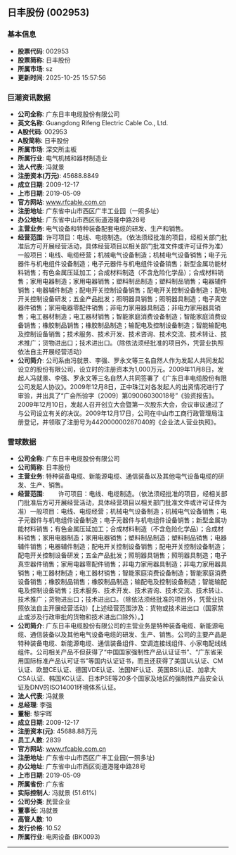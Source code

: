 ## 日丰股份 (002953)

### 基本信息

- **股票代码**: 002953
- **股票简称**: 日丰股份
- **所属市场**: sz
- **更新时间**: 2025-10-25 15:57:56

### 巨潮资讯数据

- **公司全称**: 广东日丰电缆股份有限公司
- **英文名称**: Guangdong Rifeng Electric Cable Co., Ltd.
- **A股代码**: 002953
- **A股简称**: 日丰股份
- **所属市场**: 深交所主板
- **所属行业**: 电气机械和器材制造业
- **法人代表**: 冯就景
- **注册资本(万元)**: 45688.8849
- **成立日期**: 2009-12-17
- **上市日期**: 2019-05-09
- **官方网站**: www.rfcable.com.cn
- **注册地址**: 广东省中山市西区广丰工业园（一照多址）
- **办公地址**: 广东省中山市西区街道港隆中路28号
- **主营业务**: 电气设备和特种装备配套电缆的研发、生产和销售。
- **经营范围**: 许可项目：电线、电缆制造。（依法须经批准的项目，经相关部门批准后方可开展经营活动，具体经营项目以相关部门批准文件或许可证件为准）一般项目：电线、电缆经营；机械电气设备制造；机械电气设备销售；电子元器件与机电组件设备制造；电子元器件与机电组件设备销售；新型金属功能材料销售；有色金属压延加工；合成材料制造（不含危险化学品）；合成材料销售；家用电器制造；家用电器销售；塑料制品制造；塑料制品销售；电器辅件销售；电器辅件制造；配电开关控制设备销售；配电开关控制设备制造；配电开关控制设备研发；五金产品批发；照明器具销售；照明器具制造；电子真空器件销售；家用电器零配件销售；非电力家用器具制造；非电力家用器具销售；电工器材制造；电工器材销售；智能家庭消费设备制造；智能家庭消费设备销售；橡胶制品销售；橡胶制品制造；输配电及控制设备制造；智能输配电及控制设备销售；技术服务、技术开发、技术咨询、技术交流、技术转让、技术推广；货物进出口；技术进出口。（除依法须经批准的项目外，凭营业执照依法自主开展经营活动）
- **公司简介**: 公司系由冯就景、李强、罗永文等三名自然人作为发起人共同发起设立的股份有限公司，设立时的注册资本为1,000万元。2009年11月8日，发起人冯就景、李强、罗永文等三名自然人共同签署了《广东日丰电缆股份有限公司发起人协议》。2009年12月8日，正中珠江对各发起人的出资情况进行了审验，并出具了“广会所验字〔2009〕第09006030018号”《验资报告》。2009年12月10日，发起人召开创立大会暨第一次股东大会，会议审议通过了与公司设立有关的决议。2009年12月17日，公司在中山市工商行政管理局注册登记，并领取了注册号为442000000287040的《企业法人营业执照》。

### 雪球数据

- **公司全称**: 广东日丰电缆股份有限公司
- **公司简称**: 日丰股份
- **主营业务**: 特种装备电缆、新能源电缆、通信装备以及其他电气设备电缆的研发、生产、销售。
- **经营范围**: 　　许可项目：电线、电缆制造。（依法须经批准的项目，经相关部门批准后方可开展经营活动，具体经营项目以相关部门批准文件或许可证件为准）一般项目：电线、电缆经营；机械电气设备制造；机械电气设备销售；电子元器件与机电组件设备制造；电子元器件与机电组件设备销售；新型金属功能材料销售；有色金属压延加工；合成材料制造（不含危险化学品）；合成材料销售；家用电器制造；家用电器销售；塑料制品制造；塑料制品销售；电器辅件销售；电器辅件制造；配电开关控制设备销售；配电开关控制设备制造；配电开关控制设备研发；五金产品批发；照明器具销售；照明器具制造；电子真空器件销售；家用电器零配件销售；非电力家用器具制造；非电力家用器具销售；电工器材制造；电工器材销售；智能家庭消费设备制造；智能家庭消费设备销售；橡胶制品销售；橡胶制品制造；输配电及控制设备制造；智能输配电及控制设备销售；技术服务、技术开发、技术咨询、技术交流、技术转让、技术推广；货物进出口；技术进出口。（除依法须经批准的项目外，凭营业执照依法自主开展经营活动）【上述经营范围涉及：货物或技术进出口（国家禁止或涉及行政审批的货物和技术进出口除外）。】
- **公司简介**: 广东日丰电缆股份有限公司的主营业务是特种装备电缆、新能源电缆、通信装备以及其他电气设备电缆的研发、生产、销售。公司的主要产品是特种装备电缆、新能源电缆、通信装备组件、空调连接线组件、小家电配线线组件。公司相关产品不但获得了“中国国家强制性产品认证证书”、“广东省采用国际标准产品认可证书”等国内认证证书，而且还获得了美国UL认证、CM认证、欧盟CE认证、德国VDE认证、法国NF认证、英国BSI认证、加拿大CSA认证、韩国KC认证、日本PSE等20多个国家及地区的强制性产品安全认证及DNV的ISO14001环境体系认证。
- **法人代表**: 冯就景
- **总经理**: 李强
- **董秘**: 黎宇晖
- **成立日期**: 2009-12-17
- **注册资本(元)**: 45688.88万元
- **员工人数**: 2839
- **官方网站**: www.rfcable.com.cn
- **注册地址**: 广东省中山市西区广丰工业园(一照多址)
- **办公地址**: 广东省中山市西区街道港隆中路28号
- **上市日期**: 2019-05-09
- **所属省份**: 广东省
- **实际控制人**: 冯就景 (51.61%)
- **公司分类**: 民营企业
- **董事长**: 冯就景
- **高管人数**: 10
- **发行价格**: 10.52
- **所属行业**: 电网设备 (BK0093)

---